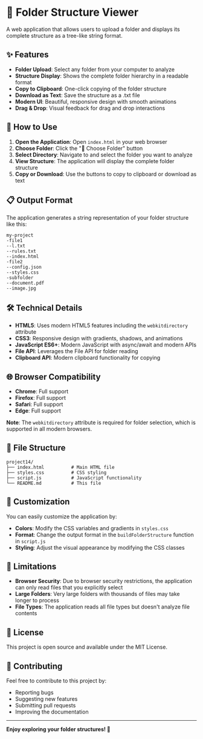 # 📁 Folder Structure Viewer

A web application that allows users to upload a folder and displays its complete structure as a tree-like string format.

## ✨ Features

- **Folder Upload**: Select any folder from your computer to analyze
- **Structure Display**: Shows the complete folder hierarchy in a readable format
- **Copy to Clipboard**: One-click copying of the folder structure
- **Download as Text**: Save the structure as a .txt file
- **Modern UI**: Beautiful, responsive design with smooth animations
- **Drag & Drop**: Visual feedback for drag and drop interactions

## 🚀 How to Use

1. **Open the Application**: Open `index.html` in your web browser
2. **Choose Folder**: Click the "📂 Choose Folder" button
3. **Select Directory**: Navigate to and select the folder you want to analyze
4. **View Structure**: The application will display the complete folder structure
5. **Copy or Download**: Use the buttons to copy to clipboard or download as text

## 📋 Output Format

The application generates a string representation of your folder structure like this:

```
my-project
-file1
--l.txt
--rules.txt
--index.html
-file2
--config.json
--styles.css
-subfolder
--document.pdf
--image.jpg
```

## 🛠️ Technical Details

- **HTML5**: Uses modern HTML5 features including the `webkitdirectory` attribute
- **CSS3**: Responsive design with gradients, shadows, and animations
- **JavaScript ES6+**: Modern JavaScript with async/await and modern APIs
- **File API**: Leverages the File API for folder reading
- **Clipboard API**: Modern clipboard functionality for copying

## 🌐 Browser Compatibility

- **Chrome**: Full support
- **Firefox**: Full support
- **Safari**: Full support
- **Edge**: Full support

**Note**: The `webkitdirectory` attribute is required for folder selection, which is supported in all modern browsers.

## 📁 File Structure

```
project14/
├── index.html          # Main HTML file
├── styles.css          # CSS styling
├── script.js           # JavaScript functionality
└── README.md           # This file
```

## 🔧 Customization

You can easily customize the application by:

- **Colors**: Modify the CSS variables and gradients in `styles.css`
- **Format**: Change the output format in the `buildFolderStructure` function in `script.js`
- **Styling**: Adjust the visual appearance by modifying the CSS classes

## 🚨 Limitations

- **Browser Security**: Due to browser security restrictions, the application can only read files that you explicitly select
- **Large Folders**: Very large folders with thousands of files may take longer to process
- **File Types**: The application reads all file types but doesn't analyze file contents

## 📝 License

This project is open source and available under the MIT License.

## 🤝 Contributing

Feel free to contribute to this project by:
- Reporting bugs
- Suggesting new features
- Submitting pull requests
- Improving the documentation

---

**Enjoy exploring your folder structures! 🎉**
